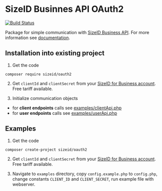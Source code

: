 # SizeID Businnes API OAuth2


[![Build Status](https://api.travis-ci.org/sizeid/oauth2.svg?branch=master)](https://travis-ci.org/sizeid/oauth2)

Package for simple communication with [SizeID Business API](https://sizeid.com/business). For more information see [documentation](http://oauth2.sizeid.com/).

## Installation into existing project

1. Get the code
```
composer require sizeid/oauth2
```
2. Get `clientId` and `clientSecret` from your [SizeID for Business account](https://business.sizeid.com). Free tariff available.

3. Initialize communication objects

- for **client endpoints** calls see [examples/clientApi.php](examples/clientApi.php)
- for **user endpoints** calls see [examples/userApi.php](examples/userApi.php)


## Examples

1. Get the code
```
composer create-project sizeid/oauth2
```
2. Get `clientId` and `clientSecret` from your [SizeID for Business account](https://business.sizeid.com). Free tariff available.

3. Navigate to `examples` directory, copy `config.example.php` to `config.php`, change constants `CLIENT_ID` and `CLIENT_SECRET`, run example file with webserver.




